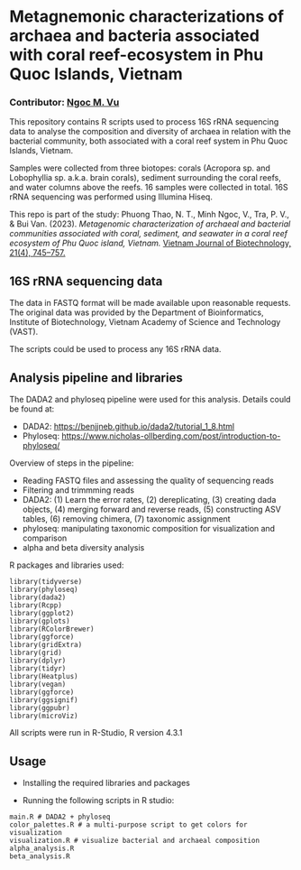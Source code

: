 # Metagnemonic characterizations of archaea and bacteria associated with coral reef-ecosystem in Phu Quoc Islands, Vietnam

### Contributor: [Ngoc M. Vu](https://github.com/NgocVuMinh)
This repository contains R scripts used to process 16S rRNA sequencing data to analyse the composition and diversity of archaea in relation with the bacterial community, both associated with a coral reef system in Phu Quoc Islands, Vietnam. 

Samples were collected from three biotopes: corals (Acropora sp. and Lobophyllia sp. a.k.a. brain corals), sediment surrounding the coral reefs, and water columns above the reefs. 16 samples were collected in total. 16S rRNA sequencing was performed using Illumina Hiseq.

This repo is part of the study: Phuong Thao, N. T., Minh Ngoc, V., Tra, P. V., & Bui Van. (2023). *Metagenomic characterization of archaeal and bacterial communities associated with coral, sediment, and seawater in a coral reef ecosystem of Phu Quoc island, Vietnam.* [Vietnam Journal of Biotechnology, 21(4), 745–757.](https://doi.org/10.15625/1811-4989/20283)

## 16S rRNA sequencing data
The data in FASTQ format will be made available upon reasonable requests. The original data was provided by the Department of Bioinformatics, Institute of Biotechnology, Vietnam Academy of Science and Technology (VAST).

The scripts could be used to process any 16S rRNA data.


## Analysis pipeline and libraries

The DADA2 and phyloseq pipeline were used for this analysis. Details could be found at:
* DADA2: https://benjjneb.github.io/dada2/tutorial_1_8.html
* Phyloseq: https://www.nicholas-ollberding.com/post/introduction-to-phyloseq/

Overview of steps in the pipeline:
* Reading FASTQ files and assessing the quality of sequencing reads
* Filtering and trimmming reads
* DADA2: (1) Learn the error rates, (2) dereplicating, (3) creating dada objects, (4) merging forward and reverse reads, (5) constructing ASV tables, (6) removing chimera, (7) taxonomic assignment
* phyloseq: manipulating taxonomic composition for visualization and comparison
* alpha and beta diversity analysis

R packages and libraries used:

```
library(tidyverse)
library(phyloseq)
library(dada2)
library(Rcpp)
library(ggplot2)
library(gplots)
library(RColorBrewer)
library(ggforce)
library(gridExtra)
library(grid)
library(dplyr)
library(tidyr)
library(Heatplus)
library(vegan)
library(ggforce)
library(ggsignif)
library(ggpubr)
library(microViz)
```

All scripts were run in R-Studio, R version 4.3.1


## Usage

* Installing the required libraries and packages

* Running the following scripts in R studio:

```
main.R # DADA2 + phyloseq
color_palettes.R # a multi-purpose script to get colors for visualization
visualization.R # visualize bacterial and archaeal composition 
alpha_analysis.R 
beta_analysis.R
```